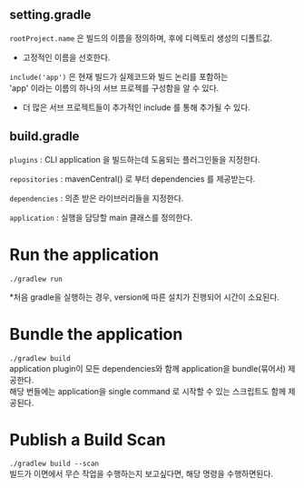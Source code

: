 ## setting.gradle
`rootProject.name` 은 빌드의 이름을 정의하며, 후에 디렉토리 생성의 디폴트값.  
* 고정적인 이름을 선호한다.  


`include('app')` 은 현재 빌드가 실제코드와 빌드 논리를 포함하는  
'app' 이라는 이름의 하나의 서브 프로젝를 구성함을 알 수 있다.  
- 더 많은 서브 프로젝트들이 추가적인 include 를 통해 추가될 수 있다.  


## build.gradle
`plugins` : CLI application 을 빌드하는데 도움되는 플러그인들을 지정한다.  

`repositories` : mavenCentral() 로 부터 dependencies 를 제공받는다.

`dependencies` : 의존 받은 라이브러리들을 지정한다.  

`application` : 실행을 담당할 main 클래스를 정의한다.  


# Run the application
`./gradlew run`  

*처음 gradle을 실행하는 경우, version에 따른 설치가 진행되어 시간이 소요된다.  

# Bundle the application 
`./gradlew build`  
application plugin이 모든 dependencies와 함께 application을 bundle(묶어서) 제공한다.  
해당 번들에는 application을 single command 로 시작할 수 있는 스크립트도 함께 제공된다.  

# Publish a Build Scan
`./gradlew build --scan`   
빌드가 이면에서 무슨 작업을 수행하는지 보고싶다면, 해당 명령을 수행하면된다.  



